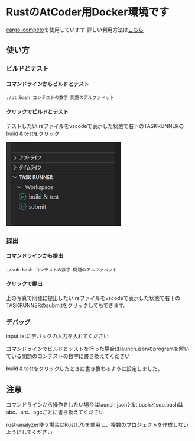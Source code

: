 # RustのAtCoder用Docker環境です

[cargo-compete](https://github.com/qryxip/cargo-compete)を使用しています
詳しい利用方法は[こちら](https://qiita.com/rokoooouribo/items/76a0057c75694fd943f5)

## 使い方

### ビルドとテスト

#### コマンドラインからビルドとテスト

```bash:
./bt.bash コンテストの数字 問題のアルファベット
```

#### クリックでビルドとテスト

テストしたい.rsファイルをvscodeで表示した状態で右下のTASKRUNNERのbuild & testをクリック

![Alt text](./img/img.png)

### 提出

#### コマンドラインから提出

```bash:
./sub.bash コンテストの数字 問題のアルファベット
```

#### クリックで提出

上の写真で同様に提出したい.rsファイルをvscodeで表示した状態で右下のTASKRUNNERのsubmitをクリックしてもできます。

### デバッグ

input.txtにデバッグの入力を入れてください

コマンドラインでビルドとテストを行った場合はlaunch.jsonのprogramを解いている問題のコンテストの数字に書き換えてください

build & testをクリックしたときに書き換わるように設定しました。

## 注意

コマンドラインから操作をしたい場合はlaunch.jsonとbt.bashとsub.bashはabc、arc、agcごとに書き換えてください

rust-analyzer使う場合はRust1.70を使用し、複数のプロジェクトを作成しないようにしてください
